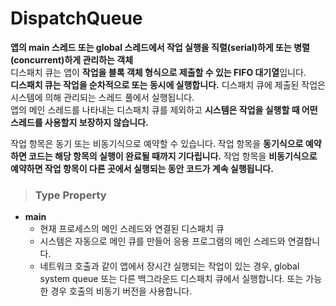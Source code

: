 # DispatchQueue
**앱의 main 스레드 또는 global 스레드에서 작업 실행을 직렬(serial)하게 또는 병렬(concurrent)하게 관리하는 객체**  
디스패치 큐는 앱이 **작업을 블록 객체 형식으로 제출할 수 있는 FIFO 대기열**입니다.   
**디스패치 큐는 작업을 순차적으로 또는 동시에 실행합니다.** 디스패치 큐에 제출된 작업은 시스템에 의해 관리되는 스레드 풀에서 실행됩니다.  
앱의 메인 스레드를 나타내는 디스패치 큐를 제외하고 **시스템은 작업을 실행할 때 어떤 스레드를 사용할지 보장하지 않습니다.**

작업 항목은 동기 또는 비동기식으로 예약할 수 있습니다. 작업 항목을 **동기식으로 예약하면 코드는 해당 항목의 실행이 완료될 때까지 기다립니다.** 작업 항목을 **비동기식으로 예약하면 작업 항목이 다른 곳에서 실행되는 동안 코드가 계속 실행됩니다.**

> ### Type Property
* **main**
    - 현재 프로세스의 메인 스레드와 연결된 디스패치 큐
    - 시스템은 자동으로 메인 큐를 만들어 응용 프로그램의 메인 스레드와 연결합니다. 
    - 네트워크 호출과 같이 앱에서 장시간 실행되는 작업이 있는 경우, global system queue 또는 다른 백그라운드 디스패치 큐에서 실행합니다. 또는 가능한 경우 호출의 비동기 버전을 사용합니다.

